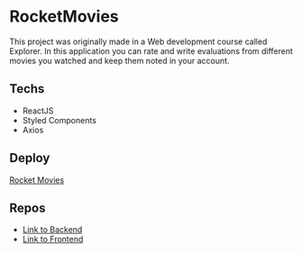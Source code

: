 # RocketMovies

This project was originally made in a Web development course called Explorer. In this application you can rate and write evaluations from different movies you watched and keep them noted in your account.

## Techs
- ReactJS
- Styled Components
- Axios

## Deploy
[Rocket Movies](https://rocketmovies-project.netlify.app/)

## Repos
- [Link to Backend](https://github.com/arthurrios/rocketmovies-db)  
- [Link to Frontend](https://github.com/arthurrios/rocketmovies-interface)

